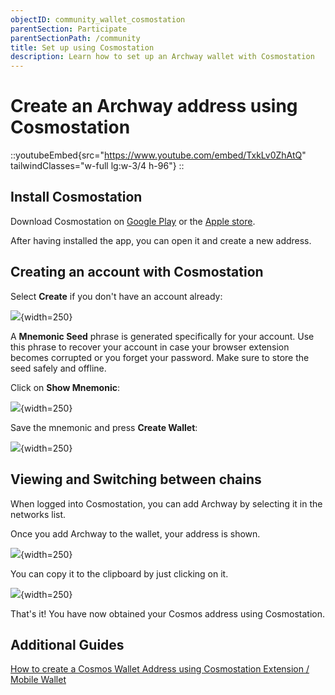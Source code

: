 ```yaml
---
objectID: community_wallet_cosmostation
parentSection: Participate
parentSectionPath: /community
title: Set up using Cosmostation
description: Learn how to set up an Archway wallet with Cosmostation
---
```


# Create an Archway address using Cosmostation

::youtubeEmbed{src="https://www.youtube.com/embed/TxkLv0ZhAtQ" tailwindClasses="w-full lg:w-3/4 h-96"}
::

## Install Cosmostation
Download Cosmostation on <a href="https://play.google.com/store/apps/details?id=wannabit.io.cosmostaion&pli=1">Google Play</a> or the <a href="https://apps.apple.com/app/cosmostation/id1459830339" target="_blank">Apple store</a>.

After having installed the app, you can open it and create a new address.

## Creating an account with Cosmostation


Select **Create** if you don't have an account already:

![](/images/docs/cosmostation_create.jpg){width=250}



A **Mnemonic Seed** phrase is generated specifically for your account. Use this phrase to recover your account in case your browser extension becomes corrupted or you forget your password. Make sure to store the seed safely and offline.

Click on **Show Mnemonic**:


![](/images/docs/cosmostation_seed1.png){width=250}

Save the mnemonic and press **Create Wallet**:

![](/images/docs/cosmostation_seed2.png){width=250}


## Viewing and Switching between chains
When logged into Cosmostation, you can add Archway by selecting it in the networks list.

Once you add Archway to the wallet, your address is shown.


![](/images/docs/cosmostation_screenshot_2.png){width=250}


You can copy it to the clipboard by just clicking on it.


![](/images/docs/cosmostation_arrow.png){width=250}

That's it! You have now obtained your Cosmos address using Cosmostation. 


## Additional Guides

<a href="https://medium.com/cosmostation/how-to-create-a-cosmos-atom-wallet-address-using-cosmostation-extension-mobile-wallet-48c02f68307a">How to create a Cosmos Wallet Address using Cosmostation Extension / Mobile Wallet </a>
